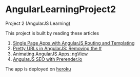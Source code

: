# AngularLearningProject2
Project 2 (AngularJS Learning)

This project is built by reading these articles

1. [Single Page Apps with AngularJS Routing and Templating](https://scotch.io/tutorials/single-page-apps-with-angularjs-routing-and-templating#animating-angular-apps)
2. [Pretty URLs in AngularJS: Removing the #](https://scotch.io/tutorials/pretty-urls-in-angularjs-removing-the-hashtag)
3. [Animating AngularJS Apps: ngView](https://scotch.io/tutorials/animating-angularjs-apps-ngview)
4. [AngularJS SEO with Prerender.io](https://scotch.io/tutorials/angularjs-seo-with-prerender-io)

The app is deployed on [heroku](https://rocky-wildwood-96647.herokuapp.com/)